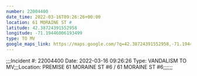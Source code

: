 ```yaml
---
number: 22004400
date_time: 2022-03-16T09:26:26+00:00
location: 61 MORAINE ST #
latitude: 42.38724391552958
longitude: -71.19446006193499
type: TO MV
google_maps_link: https://maps.google.com/?q=42.38724391552958,-71.19446006193499
---
```


;;;Incident #: 22004400  Date: 2022-03-16 09:26:26   Type: VANDALISM TO MV;;;Location: PREMISE 61 MORAINE ST #6 / 61 MORAINE ST #6;;;;;;
